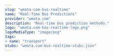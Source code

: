 ```yaml
---
slug: "wmata-com-bus-realtime"
name: "Real-Time Bus Predictions"
provider: "wmata.com"
description: "Real-time bus prediction methods."
logo: "wmata.com-bus-realtime-logo.png"
logoMediaType: "image/png"
tags:
- name: "transport"
stubs: "wmata.com-bus-realtime-stubs.json"
---
```

